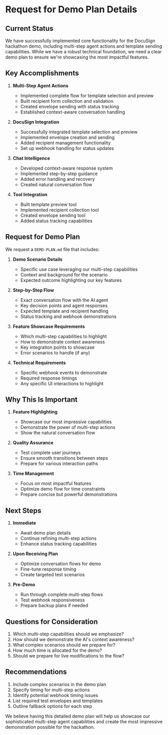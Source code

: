 # Request for Demo Plan Details

## Current Status

We have successfully implemented core functionality for the DocuSign hackathon demo, including multi-step agent actions and template sending capabilities. While we have a robust technical foundation, we need a clear demo plan to ensure we're showcasing the most impactful features.

## Key Accomplishments

1. **Multi-Step Agent Actions**
   - Implemented complete flow for template selection and preview
   - Built recipient form collection and validation
   - Created envelope sending with status tracking
   - Established context-aware conversation handling

2. **DocuSign Integration**
   - Successfully integrated template selection and preview
   - Implemented envelope creation and sending
   - Added recipient management functionality
   - Set up webhook handling for status updates

3. **Chat Intelligence**
   - Developed context-aware response system
   - Implemented step-by-step guidance
   - Added error handling and recovery
   - Created natural conversation flow

4. **Tool Integration**
   - Built template preview tool
   - Implemented recipient collection tool
   - Created envelope sending tool
   - Added status tracking capabilities

## Request for Demo Plan

We request a `DEMO-PLAN.md` file that includes:

1. **Demo Scenario Details**
   - Specific use case leveraging our multi-step capabilities
   - Context and background for the scenario
   - Expected outcome highlighting our key features

2. **Step-by-Step Flow**
   - Exact conversation flow with the AI agent
   - Key decision points and agent responses
   - Expected template and recipient handling
   - Status tracking and webhook demonstrations

3. **Feature Showcase Requirements**
   - Which multi-step capabilities to highlight
   - How to demonstrate context awareness
   - Key integration points to showcase
   - Error scenarios to handle (if any)

4. **Technical Requirements**
   - Specific webhook events to demonstrate
   - Required response timings
   - Any specific UI interactions to highlight

## Why This Is Important

1. **Feature Highlighting**
   - Showcase our most impressive capabilities
   - Demonstrate the power of multi-step actions
   - Show the natural conversation flow

2. **Quality Assurance**
   - Test complete user journeys
   - Ensure smooth transitions between steps
   - Prepare for various interaction paths

3. **Time Management**
   - Focus on most impactful features
   - Optimize demo flow for time constraints
   - Prepare concise but powerful demonstrations

## Next Steps

1. **Immediate**
   - Await demo plan details
   - Continue refining multi-step actions
   - Enhance status tracking capabilities

2. **Upon Receiving Plan**
   - Optimize conversation flows for demo
   - Fine-tune response timing
   - Create targeted test scenarios

3. **Pre-Demo**
   - Run through complete multi-step flows
   - Test webhook responsiveness
   - Prepare backup plans if needed

## Questions for Consideration

1. Which multi-step capabilities should we emphasize?
2. How should we demonstrate the AI's context awareness?
3. What complex scenarios should we prepare for?
4. How much time is allocated for the demo?
5. Should we prepare for live modifications to the flow?

## Recommendations

1. Include complex scenarios in the demo plan
2. Specify timing for multi-step actions
3. Identify potential webhook timing issues
4. List required test envelopes and templates
5. Outline fallback options for each step

We believe having this detailed demo plan will help us showcase our sophisticated multi-step agent capabilities and create the most impressive demonstration possible for the hackathon. 